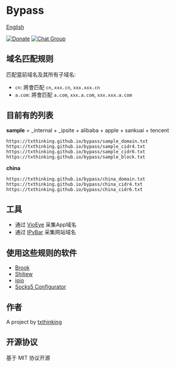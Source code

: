 # Bypass

[English](README_en.md)

[![Donate](https://img.shields.io/badge/Support-Donate-ff69b4.svg)](https://www.txthinking.com/opensource-support.html)
[![Chat Group](https://img.shields.io/badge/Join-Slack-ff69b4.svg)](https://docs.google.com/forms/d/e/1FAIpQLSdzMwPtDue3QoezXSKfhW88BXp57wkbDXnLaqokJqLeSWP9vQ/viewform)

## 域名匹配规则

匹配當前域名及其所有子域名:

* `cn`: 將會匹配 `cn`, `xxx.cn`, `xxx.xxx.cn`
* `a.com`: 將會匹配 `a.com`, `xxx.a.com`, `xxx.xxx.a.com`

## 目前有的列表

**sample** = _internal + _ipsite + alibaba + apple + sankuai + tencent

```
https://txthinking.github.io/bypass/sample_domain.txt
https://txthinking.github.io/bypass/sample_cidr4.txt
https://txthinking.github.io/bypass/sample_cidr6.txt
https://txthinking.github.io/bypass/sample_block.txt
```

**china**

```
https://txthinking.github.io/bypass/china_domain.txt
https://txthinking.github.io/bypass/china_cidr4.txt
https://txthinking.github.io/bypass/china_cidr6.txt
```
## 工具

- 通过 [VioEye](https://www.txthinking.com) 采集App域名
- 通过 [IPvBar](https://chrome.google.com/webstore/detail/ipvbar/copjmgogifdfjkaenpallapiidcpkjbm) 采集网站域名

## 使用这些规则的软件

* [Brook](https://github.com/txthinking/brook)
* [Shiliew](https://www.shiliew.com)
* [ipio](https://github.com/txthinking/ipio)
* [Socks5 Configurator](https://chrome.google.com/webstore/detail/hnpgnjkeaobghpjjhaiemlahikgmnghb)

## 作者

A project by [txthinking](https://www.txthinking.com)

## 开源协议

基于 MIT 协议开源
